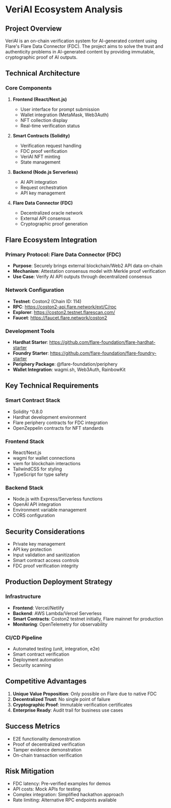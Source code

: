 # VeriAI Ecosystem Analysis

## Project Overview
VeriAI is an on-chain verification system for AI-generated content using Flare's Flare Data Connector (FDC). The project aims to solve the trust and authenticity problems in AI-generated content by providing immutable, cryptographic proof of AI outputs.

## Technical Architecture

### Core Components
1. **Frontend (React/Next.js)**
   - User interface for prompt submission
   - Wallet integration (MetaMask, Web3Auth)
   - NFT collection display
   - Real-time verification status

2. **Smart Contracts (Solidity)**
   - Verification request handling
   - FDC proof verification
   - VeriAI NFT minting
   - State management

3. **Backend (Node.js Serverless)**
   - AI API integration
   - Request orchestration
   - API key management

4. **Flare Data Connector (FDC)**
   - Decentralized oracle network
   - External API consensus
   - Cryptographic proof generation

## Flare Ecosystem Integration

### Primary Protocol: Flare Data Connector (FDC)
- **Purpose**: Securely brings external blockchain/Web2 API data on-chain
- **Mechanism**: Attestation consensus model with Merkle proof verification
- **Use Case**: Verify AI API outputs through decentralized consensus

### Network Configuration
- **Testnet**: Coston2 (Chain ID: 114)
- **RPC**: https://coston2-api.flare.network/ext/C/rpc
- **Explorer**: https://coston2.testnet.flarescan.com/
- **Faucet**: https://faucet.flare.network/coston2

### Development Tools
- **Hardhat Starter**: https://github.com/flare-foundation/flare-hardhat-starter
- **Foundry Starter**: https://github.com/flare-foundation/flare-foundry-starter
- **Periphery Package**: @flare-foundation/periphery
- **Wallet Integration**: wagmi.sh, Web3Auth, RainbowKit

## Key Technical Requirements

### Smart Contract Stack
- Solidity ^0.8.0
- Hardhat development environment
- Flare periphery contracts for FDC integration
- OpenZeppelin contracts for NFT standards

### Frontend Stack
- React/Next.js
- wagmi for wallet connections
- viem for blockchain interactions
- TailwindCSS for styling
- TypeScript for type safety

### Backend Stack
- Node.js with Express/Serverless functions
- OpenAI API integration
- Environment variable management
- CORS configuration

## Security Considerations
- Private key management
- API key protection
- Input validation and sanitization
- Smart contract access controls
- FDC proof verification integrity

## Production Deployment Strategy

### Infrastructure
- **Frontend**: Vercel/Netlify
- **Backend**: AWS Lambda/Vercel Serverless
- **Smart Contracts**: Coston2 testnet initially, Flare mainnet for production
- **Monitoring**: OpenTelemetry for observability

### CI/CD Pipeline
- Automated testing (unit, integration, e2e)
- Smart contract verification
- Deployment automation
- Security scanning

## Competitive Advantages
1. **Unique Value Proposition**: Only possible on Flare due to native FDC
2. **Decentralized Trust**: No single point of failure
3. **Cryptographic Proof**: Immutable verification certificates
4. **Enterprise Ready**: Audit trail for business use cases

## Success Metrics
- E2E functionality demonstration
- Proof of decentralized verification
- Tamper evidence demonstration
- On-chain transaction verification

## Risk Mitigation
- FDC latency: Pre-verified examples for demos
- API costs: Mock APIs for testing
- Complex integration: Simplified hackathon approach
- Rate limiting: Alternative RPC endpoints available